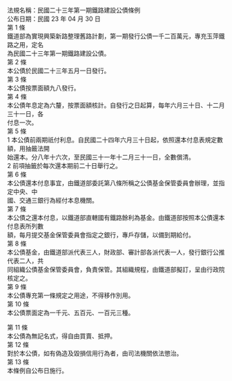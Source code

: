 法規名稱：民國二十三年第一期鐵路建設公債條例  
公布日期：民國 23 年 04 月 30 日  
第 1 條  
鐵道部為實現興築新路整理舊路計劃，第一期發行公債一千二百萬元，專充玉萍鐵路之用，定名  
為民國二十三年第一期鐵路建設公債。  
第 2 條  
本公債於民國二十三年五月一日發行。  
第 3 條  
本公債按票面額九八發行。  
第 4 條  
本公債年息定為六釐，按票面額核計。自發行之日起算，每年六月三十日、十二月三十一日，各  
付息一次。  
第 5 條  
1 本公債前兩期祇付利息。自民國二十四年六月三十日起，依照還本付息表規定數額，用抽籤法開  
始還本。分八年十六次，至民國三十一年十二月三十一日，全數償清。  
2 前項抽籤於每次還本期前二十日舉行之。  
第 6 條  
本公債還本付息事宜，由鐵道部委託第八條所稱之公債基金保管委員會辦理，並指定中央、中  
國、交通三銀行為經付本息機關。  
第 7 條  
本公債之還本付息，以鐵道部直轄國有鐵路餘利為基金。由鐵道部按照本公債還本付息表所列數  
額，每月提交基金保管委員會指定之銀行，專戶存儲，以備到期給付。  
第 8 條  
本公債基金，由鐵道部派代表三人，財政部、審計部各派代表一人，發行銀行公推代表二人，共  
同組織公債基金保管委員會，負責保管。其組織規程，由鐵道部擬訂，呈由行政院核定之。  
第 9 條  
本公債專充第一條規定之用途，不得移作別用。  
第 10 條  
本公債票面定為一千元、五百元、一百元三種。  


第 11 條  
本公債為無記名式，得自由買賣、抵押。  
第 12 條  
對於本公債，如有偽造及毀損信用行為者，由司法機關依法懲治。  
第 13 條  
本條例自公布日施行。  


